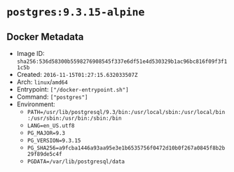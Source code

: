 # `postgres:9.3.15-alpine`

## Docker Metadata

- Image ID: `sha256:536d58300b5598276908545f337e6df51e4d530329b1ac96bc816f09f3f11c5b`
- Created: `2016-11-15T01:27:15.632033507Z`
- Arch: `linux`/`amd64`
- Entrypoint: `["/docker-entrypoint.sh"]`
- Command: `["postgres"]`
- Environment:
  - `PATH=/usr/lib/postgresql/9.3/bin:/usr/local/sbin:/usr/local/bin:/usr/sbin:/usr/bin:/sbin:/bin`
  - `LANG=en_US.utf8`
  - `PG_MAJOR=9.3`
  - `PG_VERSION=9.3.15`
  - `PG_SHA256=a9fcba1446a93aa95e3e1b6535756f0472d10b0f267a0845f8b2b29f89de5c4f`
  - `PGDATA=/var/lib/postgresql/data`
